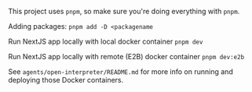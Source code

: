 This project uses `pnpm`, so make sure you're doing everything with `pnpm`. 

Adding packages:
`pnpm add -D <packagename`

Run NextJS app locally with local docker container
`pnpm dev`

Run NextJS app locally with remote (E2B) docker container
`pnpm dev:e2b`

See `agents/open-interpreter/README.md` for more info on running and deploying those Docker containers.